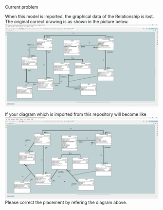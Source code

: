 Current problem

When this model is imported, the graphical data of the Relationship is lost.<br>
The original correct drawing is as shown in the picture below.<br>
![correct diagram](images/bp-trouble-01.png)

If your diagram which is imported from this repository will become like <br>
![missed diagram](images/bp-trouble-01-copy.png)
Please correct the placement by refering the diagram above.
